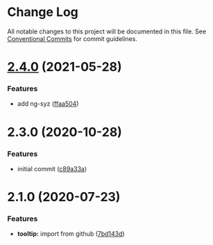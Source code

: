 # Change Log

All notable changes to this project will be documented in this file.
See [Conventional Commits](https://conventionalcommits.org) for commit guidelines.

# [2.4.0](https://github.com/wizsolucoes/syz/compare/@wizsolucoes/wiz-tooltip@2.3.0...@wizsolucoes/wiz-tooltip@2.4.0) (2021-05-28)


### Features

* add ng-syz ([ffaa504](https://github.com/wizsolucoes/syz/commit/ffaa504bf384fa7d557c0b1f37ab2fbc17b2ecf3))





# 2.3.0 (2020-10-28)


### Features

* initial commit ([c89a33a](https://github.com/wizsolucoes/syz/commit/c89a33a0d742dfa3bc3f131f5c9cf6ae4ed88923))





# 2.1.0 (2020-07-23)


### Features

* **tooltip:** import from github ([7bd143d](https://github.com/wizsolucoes/wiz-tooltip/commit/7bd143d4629b9a48e247ff14e95864b1c36c9e66))
